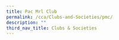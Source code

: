 ```yaml
---
title: Pac Mrl Club
permalink: /cca/Clubs-and-Societies/pmc/
description: ""
third_nav_title: Clubs & Societies
---
```


